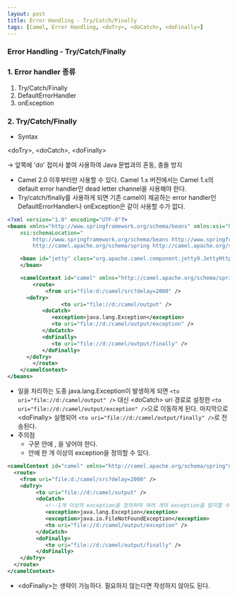 ```yaml
---
layout: post
title: Error Handling - Try/Catch/Finally
tags: [Camel, Error Handling, <doTry>, <doCatch>, <doFinally>]
---
```


### Error Handling - Try/Catch/Finally

### 1. Error handler 종류
1. Try/Catch/Finally
2. DefaultErrorHandler
3. onException

### 2. Try/Catch/Finally
* Syntax

\<doTry>, \<doCatch>, \<doFinally>

→ 앞쪽에 'do' 접미사 붙여 사용하여 Java 문법과의 혼동, 충돌 방지
* Camel 2.0 이후부터만 사용할 수 있다. Camel 1.x 버전에서는 Camel 1.x의 default error handler인 dead letter channel을 사용해야 한다.
* Try/catch/finally를 사용하게 되면 기존 camel이 제공하는 error handler인 DefaultErrorHandler나 onException은 같이 사용할 수가 없다.

```xml
<?xml version="1.0" encoding="UTF-8"?>
<beans xmlns="http://www.springframework.org/schema/beans" xmlns:xsi="http://www.w3.org/2001/XMLSchema-instance"
 	xsi:schemaLocation="
        http://www.springframework.org/schema/beans http://www.springframework.org/schema/beans/spring-beans-2.5.xsd
        http://camel.apache.org/schema/spring http://camel.apache.org/schema/spring/camel-spring.xsd">

	<bean id="jetty" class="org.apache.camel.component.jetty9.JettyHttpComponent9">
	</bean>

 	<camelContext id="camel" xmlns="http://camel.apache.org/schema/spring"> 	
		<route>
			<from uri="file:d:/camel/src?delay=2000" />
      <doTry>
			     <to uri="file://d:/camel/output" />
           <doCatch>
              <exception>java.lang.Exception</exception>
              <to uri="file://d:/camel/output/exception" />
           </doCatch>
           <doFinally>
              <to uri="file://d:/camel/output/finally" />
           </doFinally>
      </doTry>
		</route>
	</camelContext>
</beans>
```

* 일을 처리하는 도중 java.lang.Exception이 발생하게 되면 ```<to uri="file://d:/camel/output" />``` 대신 \<doCatch> uri 경로로 설정한 ```<to uri="file://d:/camel/output/exception" />```으로 이동하게 된다. 마지막으로 \<doFinally> 실행되어 ```<to uri="file://d:/camel/output/finally" />```로 전송된다.
* 주의점
  * <doTry> 구문 안에 <doCatch>, <doFinally>을 넣어야 한다.
  * <doCatch> 안에 한 개 이상의 exception을 정의할 수 있다.

```xml
<camelContext id="camel" xmlns="http://camel.apache.org/schema/spring"> 	
  <route>
    <from uri="file:d:/camel/src?delay=2000" />
    <doTry>
         <to uri="file://d:/camel/output" />
         <doCatch>
            <!--1개 이상의 exception을 정의하여 여러 개의 exception을 탐지할 수 있도록 설정 가능 -->
            <exception>java.lang.Exception</exception>
            <exception>java.io.FileNotFoundException</exception>
            <to uri="file://d:/camel/output/exception" />
         </doCatch>
         <doFinally>
            <to uri="file://d:/camel/output/finally" />
         </doFinally>
    </doTry>
  </route>
</camelContext>
```

* \<doFinally>는 생략이 가능하다. 필요하지 않는다면 작성하지 않아도 된다.
